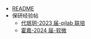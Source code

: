 -   [README](docs/升学&就业/保研/README.md)
-   保研经验帖
    -   [代珉玥-2023 届-pjlab 联培](docs/升学&就业/保研/经验帖/代珉玥保研经验帖.md)
    -   [霍嘉-2024 届-软微](docs/升学&就业/保研/经验帖/霍嘉保研经验帖.md)
